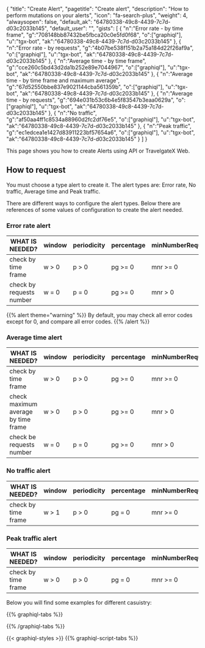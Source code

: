 {
"title": "Create Alert",
"pagetitle": "Create alert",
"description": "How to perform mutations on your alerts",
"icon": "fa-search-plus",
"weight": 4,
"alwaysopen": false,
"default_ak": "64780338-49c8-4439-7c7d-d03c2033b145",
"default_user": "",
"gists": [
    {
        "n":"Error rate - by time frame",
        "g":"708148bb87432be5fbca20c0e5fd0f68",
        "o":["graphiql"],
        "u":"tgx-bot",
        "ak":"64780338-49c8-4439-7c7d-d03c2033b145"
    }, 
    {
        "n":"Error rate - by requests",
        "g":"4b07be538f151b2a75a184d22f26af9a",
        "o":["graphiql"],
        "u":"tgx-bot",
        "ak":"64780338-49c8-4439-7c7d-d03c2033b145"
    },
     {
        "n":"Average time - by time frame",
        "g":"cce260c5bd43d2da1b252e89e7044967",
        "o":["graphiql"],
        "u":"tgx-bot",
        "ak":"64780338-49c8-4439-7c7d-d03c2033b145"
    }, 
     {
        "n":"Average time - by time frame and maximum average",
        "g":"67d52550bbe837e9021144cba561359b",
        "o":["graphiql"],
        "u":"tgx-bot",
        "ak":"64780338-49c8-4439-7c7d-d03c2033b145"
    }, 
     {
        "n":"Average time - by requests",
        "g":"694e031b53c6b4e5f83547b3eaa0629a",
        "o":["graphiql"],
        "u":"tgx-bot",
        "ak":"64780338-49c8-4439-7c7d-d03c2033b145"
    }, 
     {
        "n":"No traffic",
        "g":"af50aa4ff1c8534a88960d2fc2df76e5",
        "o":["graphiql"],
        "u":"tgx-bot",
        "ak":"64780338-49c8-4439-7c7d-d03c2033b145"
    },
    {
        "n":"Peak traffic",
        "g":"ec1edcea1e1427d83911223bf57654a6",
        "o":["graphiql"],
        "u":"tgx-bot",
        "ak":"64780338-49c8-4439-7c7d-d03c2033b145"
    }
        ]
}

This page shows you how to create Alerts using API or TravelgateX Web.

## How to request

You must choose a type alert to create it. The alert types are: Error rate, No traffic, Average time and Peak traffic.

There are different ways to configure the alert types. Below there are references of some values of configuration to create the alert needed.

### Error rate alert
WHAT IS NEEDED? | window | periodicity | percentage | minNumberRequests | to check | to compare
----------|----------|----------|----------|----------|----------|----------
check by time frame     | w > 0 | p > 0 | pg >= 0 | mnr >= 0 | error codes | error codes
check by requests number| w = 0 | p = 0 | pg >= 0 | mnr > 0 | error codes | error codes

{{% alert theme="warning" %}}
By default, you may check all error codes except for 0, and compare all error codes.
{{% /alert %}}

### Average time alert

WHAT IS NEEDED? | window | periodicity | percentage | minNumberRequests |  offset | historical windows | maximum average
----------|----------|----------|----------|----------|----------|----------|----------
check by time frame                 | w > 0 | p > 0 | pg >= 0 | mnr >= 0 | o >= 0 | hw >= 0 | ma = 0
check maximum average by time frame | w > 0 | p > 0 | pg >= 0 | mnr > 0 | o >= 0 | hw = 0 | ma >= 0
check be requests number            | w = 0 | p = 0 | pg >= 0 | mnr > 0 | o >= 0 | hw = 0 | ma >= 0

### No traffic alert

WHAT IS NEEDED? | window | periodicity | percentage | minNumberRequests
----------|----------|----------|----------|----------
check by time frame  | w > 1 | p > 0 | pg = 0 | mnr >= 0 

### Peak traffic alert

WHAT IS NEEDED? | window | periodicity | percentage | minNumberRequests | offset | historical windows
----------|----------|----------|----------|----------|----------|----------
check by time frame  | w > 0 | p > 0 | pg = 0 | mnr >= 0 | o >= 0 | hw > 0


Below you will find some examples for different casuistry:

{{% graphiql-tabs %}}


{{% /graphiql-tabs %}}

{{< graphiql-styles >}}
{{% graphiql-script-tabs %}}
